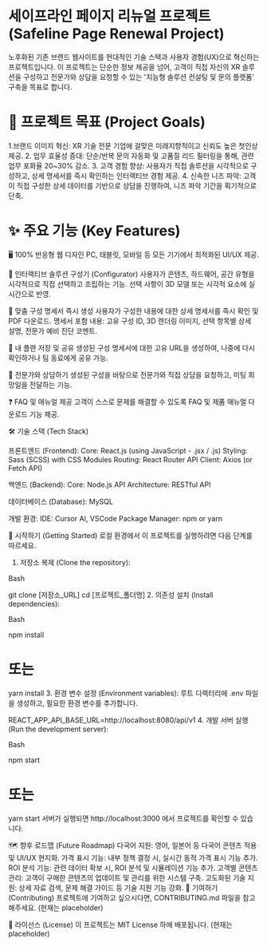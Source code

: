 <h1>세이프라인 페이지 리뉴얼 프로젝트 (Safeline Page Renewal Project)</h1>
노후화된 기존 브랜드 웹사이트를 현대적인 기술 스택과 사용자 경험(UX)으로 혁신하는 프로젝트입니다. 이 프로젝트는 단순한 정보 제공을 넘어, 고객이 직접 자신의 XR 솔루션을 구성하고 전문가와 상담을 요청할 수 있는 '지능형 솔루션 컨설팅 및 문의 플랫폼' 구축을 목표로 합니다.

<h1>🎯 프로젝트 목표 (Project Goals)</h1>

1.브랜드 이미지 혁신: XR 기술 전문 기업에 걸맞은 미래지향적이고 신뢰도 높은 첫인상 제공.
2. 업무 효율성 증대: 단순/반복 문의 자동화 및 고품질 리드 필터링을 통해, 관련 업무 포화율 20~30% 감소.
3. 고객 경험 향상: 사용자가 직접 솔루션을 시각적으로 구성하고, 상세 명세서를 즉시 확인하는 인터랙티브 경험 제공.
4. 신속한 니즈 파악: 고객이 직접 구성한 상세 데이터를 기반으로 상담을 진행하여, 니즈 파악 기간을 획기적으로 단축.

<h1>✨ 주요 기능 (Key Features)</h1>

🖥️ 100% 반응형 웹 디자인
  PC, 태블릿, 모바일 등 모든 기기에서 최적화된 UI/UX 제공.
  
🧩 인터랙티브 솔루션 구성기 (Configurator)
  사용자가 콘텐츠, 하드웨어, 공간 유형을 시각적으로 직접 선택하고 조립하는 기능.
  선택 사항이 3D 모델 또는 시각적 요소에 실시간으로 반영.
  
📄 맞춤 구성 명세서 즉시 생성
  사용자가 구성한 내용에 대한 상세 명세서를 즉시 확인 및 PDF 다운로드.
  명세서 포함 내용: 고유 구성 ID, 3D 렌더링 이미지, 선택 항목별 상세 설명, 전문가 예비 진단 코멘트.
  
🔗 내 플랜 저장 및 공유
  생성된 구성 명세서에 대한 고유 URL을 생성하여, 나중에 다시 확인하거나 팀 동료에게 공유 가능.

📅 전문가와 상담하기
  생성된 구성을 바탕으로 전문가와 직접 상담을 요청하고, 미팅 희망일을 전달하는 기능.

❓ FAQ 및 매뉴얼 제공
  고객이 스스로 문제를 해결할 수 있도록 FAQ 및 제품 매뉴얼 다운로드 기능 제공.

🛠️ 기술 스택 (Tech Stack)

프론트엔드 (Frontend):
  Core: React.js (using JavaScript - .jsx / .js)
  Styling: Sass (SCSS) with CSS Modules
  Routing: React Router
  API Client: Axios (or Fetch API)
  
백엔드 (Backend):
  Core: Node.js
  API Architecture: RESTful API
  
데이터베이스 (Database):
  MySQL
  
개발 환경:
IDE: Cursor AI, VSCode
Package Manager: npm or yarn

🚀 시작하기 (Getting Started)
로컬 환경에서 이 프로젝트를 실행하려면 다음 단계를 따르세요.

1. 저장소 복제 (Clone the repository):

Bash

git clone [저장소_URL]
cd [프로젝트_폴더명]
2. 의존성 설치 (Install dependencies):

Bash

npm install
# 또는
yarn install
3. 환경 변수 설정 (Environment variables):
루트 디렉터리에 .env 파일을 생성하고, 필요한 환경 변수를 추가합니다.

REACT_APP_API_BASE_URL=http://localhost:8080/api/v1
4. 개발 서버 실행 (Run the development server):

Bash

npm start
# 또는
yarn start
서버가 실행되면 http://localhost:3000 에서 프로젝트를 확인할 수 있습니다.

🗺️ 향후 로드맵 (Future Roadmap)
다국어 지원: 영어, 일본어 등 다국어 콘텐츠 적용 및 UI/UX 현지화.
가격 표시 기능: 내부 정책 결정 시, 실시간 동적 가격 표시 기능 추가.
ROI 분석 기능: 관련 데이터 확보 시, ROI 분석 및 시뮬레이션 기능 추가.
고객별 콘텐츠 관리: 고객이 구매한 콘텐츠의 업데이트 및 관리를 위한 시스템 구축.
고도화된 기술 지원: 상세 자료 검색, 문제 해결 가이드 등 기술 지원 기능 강화.
🤝 기여하기 (Contributing)
프로젝트에 기여하고 싶으시다면, CONTRIBUTING.md 파일을 참고해주세요. (현재는 placeholder)

📜 라이선스 (License)
이 프로젝트는 MIT License 하에 배포됩니다. (현재는 placeholder)
